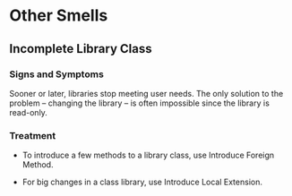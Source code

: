 # Other Smells

## Incomplete Library Class

### Signs and Symptoms
Sooner or later, libraries stop meeting user needs. The only solution to the problem – changing the library – is often impossible since the library is read-only.

### Treatment
- To introduce a few methods to a library class, use Introduce Foreign Method.

- For big changes in a class library, use Introduce Local Extension.